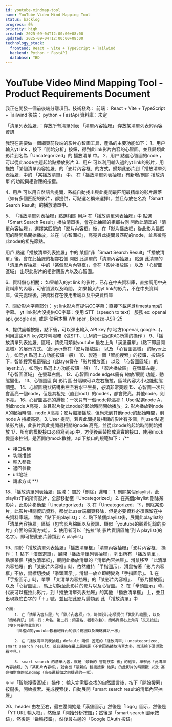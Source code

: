 ```yaml
---
id: youtube-mindmap-tool
name: YouTube Video Mind Mapping Tool
status: backlog
progress: 0%
priority: high
created: 2025-09-04T12:00:00+08:00
updated: 2025-09-04T12:00:00+08:00
technology_stack:
  frontend: React + Vite + TypeScript + Tailwind
  backend: Python + FastAPI
  database: TBD
---
```


# YouTube Video Mind Mapping Tool - Product Requirements Document

我正在開發一個前後端分離項目。技術棧為：
前端： React + Vite + TypeScript + Tailwind
後端： python + FastApi
資料庫：未定

「清單列表抽屜」：存放所有清單列表
「清單內容抽屜」:存放某清單列表的內容資訊

我現在需要做一個網頁前後端的影片心智圖工具，產品的主要功能如下：
1、用户 輸入yt link ，按下「開始分析」按鈕，得到此link影片內容的心智圖。並且歸類此影片到名為「Uncategorized」的 播放清單 中。
2、用户 點選心智圖的node ，可以從此node主題起始點播放影片
3、用户 可以利用輸入過的yt link的影片，用拖拽「某個清單內容抽屜」的「影片內容框」的方式，歸類此影片到「播放清單列表抽屜」中的 「某播放清單」 中。
在「播放清單列表抽屜」有新增/刪除 播放清單 的功能與相對應的按鍵。

4、用戶 可以用自然語言提問，系統自動找出與此提問最匹配最精準的影片段落（如有多個匹配的影片，都提供，可點選名稱來選擇），並且存放在名為「Smart Search Result」的播放清單中。 

5、 「播放清單列表抽屜」點選相關
用戶 在「播放清單列表抽屜」中 點選「Smart Search Result」播放清單後，會在此抽屜的相鄰右側 開啟此清單的「清單內容抽屜」，選擇某匹配的「影片內容框」後，在「影片播放框」從此影片最匹配的時間點開始播放，並在「心智圖框」，高亮與此提問最匹配的node，並且微亮此node的祖先節點。

用戶 點選「播放清單列表抽屜」中的 某個“非「Smart Search Result」“「播放清單」後，會在此抽屜的相鄰右側 開啟 此清單的「清單內容抽屜」
點選 此清單的「清單內容抽屜」中的「某個影片內容框」，會在「影片播放區」 以及 「心智圖區域」 出現此影片的相對應影片以及心智圖。

6、資料儲存相關：
如果輸入的yt link 的影片，已存在中央資料庫，直接調用中央資料庫的內容，可省資源以及時間。
如果輸入的yt link的影片，不在中央資料庫，做完處理後，把資料存在使用者端以及中央資料庫

7、關於影片字幕部分：
yt link影片有提供CC字幕：直接下載包含timestamp的字幕。
yt link影片沒提供CC字幕：使用 STT（speech to text） 服務 ex:  openai api, google api, 或是 使用本機 Whisper , Breeze-ASR-25 

8、提供齒輪按鈕，點下後，可以彈出輸入 API key 的 地方(openai, google…)，利用這些API key來呼叫服務（做STT、LLM的一些如RAG所需的操作	）
9、「播放清單列表抽屜」區域，請使用類似youtube 最左上角「漢堡選單」（點下即展開區域）的展示方式。（此layer疊在「影片播放區」 以及 「心智圖區域」 的layer上方，如同yt 點選上方功能按鈕一般）
10、製造一個「智能搜索」的按鈕，按鈕按下，智能搜索視窗彈出（此layer疊在「影片播放區」 以及 「心智圖區域」 的layer上方，如同yt 點選上方功能按鈕一般）
11、「影片播放區」 在螢幕左邊， 「心智圖區域」 在螢幕右側。
12、心智圖 node edges需有 縮放/展開 功能，動態變化。
13、心智圖區 與 影片區 分隔線可以左右拖拉，區域內容大小也能動態調整。
14、心智圖樹狀結構由左至右水平生長，必須非常美觀
15、心智圖一次只會高亮一個node，但是其祖先（直到root）的nodes，都會微亮。其他node，則不亮。
16、心智圖高亮的邏輯：一次只有一個node能高亮 1. User點選node A，則此node A高亮，並且影片從此node的起始時間開始播放。2. 影片播放到node A的起始時間，node A高亮；影片繼續播放，但尚未到其他node的起始時間，則node A 持續高亮。3. User 提問，若與此問提最相關的影片有多個，則user點選某影片後，此影片與此提問最相關的node 高亮，並從此node的起始時間開始播放
17、所有的模擬接口必須寫到api中，方便後面替換成真實的接口，使用mock變量來控制，是否開啟mock數據，api下接口的規範如下：
/**
* 接口名稱
* 功能描述
* 輸入參數
* 返回參數
* url地址
* 請求方式
**/

18、「播放清單列表抽屜」區域：
    關於「刪除」邏輯：
    1. 刪除某個playlist，此playlist下的所有影片，全部移動至「Uncategorized」 
    2. 在某個playlist 刪除某影片，此影片移動至「Uncategorized」 
    3. 在「Uncategorized」下，刪除某影片，此影片相關資訊資料，都從此user端網頁移除，但是必要資料必須保留在中央資料庫端。
    關於「點下某playlist」：
    4. 點下某個playlist後，展開此playlist的「清單內容抽屜」區域（包含影片縮圖以及資訊、類似「youtube的觀看紀錄的影片」介面的呈現方式）。 
    5. 使用者可以「拖拉“某 影片資訊區塊”到 A playlist(的名字)，即可把此影片歸類到 A playlist」

19、關於「播放清單列表抽屜」「播放清單框」「清單內容抽屜」「影片內容框」
    操作：
        1. 點下「漢堡選單」，展開「播放清單列表抽屜」，列出所有 「播放清單」，點擊某個「播放清單框」，展開此播放清單的「清單內容抽屜」。滑鼠移至「此清單內容抽屜」的「某影片內容框」時，依然維持「手指圖示」。滑鼠按著「影片內容框」不放，鼠標切換成「拳頭圖示」。滑鼠一放立即轉變為「手指圖示」。
            1. 在「手指圖示」時，單擊 「某清單內容抽屜」的「某影片內容框」， 「影片播放區」以及「心智圖區」，馬上切換至此影片的影片以及心智圖。
            2. 在「拳頭圖示」時，代表可以拖拉此影片，到「播放清單列表抽屜」的其他 「播放清單框」 上，並且出現綠底白字的「＋」號，並且把此影片歸類到 此 「播放清單」中

    介面：
        1. 在「清單內容抽屜」的「影片內容框」中，每個影片必須提供「其影片縮圖」，以及「簡略資訊」（第一行：片名，第二行：頻道名、觀看次數），簡略資訊右上角有「叉叉按鈕」（按下可刪除此影片）
        「風格如同youtube觀看紀錄內的影片縮圖以及簡略資訊一樣」

        2. 在「播放清單列表抽屜」default 兩個 固定的「播放清單」：uncategorized、smart search result，並且凍結在最上層兩層（不會因為播放清單太多，而滾輪下滑導致看不見。）
   
        3. smart search 的清單內容，就是「最新的 智能搜索 後」的結果。單擊此「此清單內容抽屜」的「某影片內容框」，就會從「最新的 智能搜索 結果」的此影片的時間戳 以及 高亮相對應的mindmap（高亮邏輯如之前提過的一樣）。


＊＊「智能搜索區域」
    操作：
        輸入完需要查找的自然語言後，按下「開始搜索」按鍵後，開始搜索。完成搜索後，自動展開「smart search result的清單內容抽屜」

20、header 由左至右，最左邊開始是「漢堡圖示」然後是「logo」圖示，然後是「YT URL 輸入框」，然後是「開始分析按鈕」；然後是「smart search 圖示按鈕」，然後是「齒輪按鈕」，然後最右邊的「Google OAuth 按鈕」